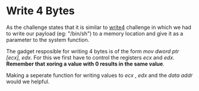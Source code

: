 # Write 4 Bytes

As the challenge states that it is similar to [write4](https://ropemporium.com/challenge/write4.html) challenge in which we had to write our payload (eg: "/bin/sh") to a memory location and give it as a parameter to the system function.

The gadget resposible for writing 4 bytes is of the form _mov dword ptr [ecx], edx_.
For this we first have to control the registers _ecx_ and _edx_. **Remember that xoring a value with 0 results in the same value**.

Making a seperate function for writing values to _ecx_ , _edx_ and the _data addr_ would we helpful.
